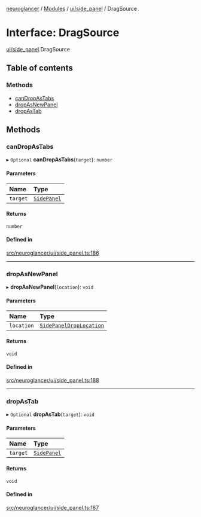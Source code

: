 [neuroglancer](../README.md) / [Modules](../modules.md) / [ui/side\_panel](../modules/ui_side_panel.md) / DragSource

# Interface: DragSource

[ui/side_panel](../modules/ui_side_panel.md).DragSource

## Table of contents

### Methods

- [canDropAsTabs](ui_side_panel.DragSource.md#candropastabs)
- [dropAsNewPanel](ui_side_panel.DragSource.md#dropasnewpanel)
- [dropAsTab](ui_side_panel.DragSource.md#dropastab)

## Methods

### canDropAsTabs

▸ `Optional` **canDropAsTabs**(`target`): `number`

#### Parameters

| Name | Type |
| :------ | :------ |
| `target` | [`SidePanel`](../classes/ui_side_panel.SidePanel.md) |

#### Returns

`number`

#### Defined in

[src/neuroglancer/ui/side_panel.ts:186](https://github.com/ActiveBrainAtlas2/neuroglancer/blob/1beb5d34/src/neuroglancer/ui/side_panel.ts#L186)

___

### dropAsNewPanel

▸ **dropAsNewPanel**(`location`): `void`

#### Parameters

| Name | Type |
| :------ | :------ |
| `location` | [`SidePanelDropLocation`](ui_side_panel.SidePanelDropLocation.md) |

#### Returns

`void`

#### Defined in

[src/neuroglancer/ui/side_panel.ts:188](https://github.com/ActiveBrainAtlas2/neuroglancer/blob/1beb5d34/src/neuroglancer/ui/side_panel.ts#L188)

___

### dropAsTab

▸ `Optional` **dropAsTab**(`target`): `void`

#### Parameters

| Name | Type |
| :------ | :------ |
| `target` | [`SidePanel`](../classes/ui_side_panel.SidePanel.md) |

#### Returns

`void`

#### Defined in

[src/neuroglancer/ui/side_panel.ts:187](https://github.com/ActiveBrainAtlas2/neuroglancer/blob/1beb5d34/src/neuroglancer/ui/side_panel.ts#L187)
